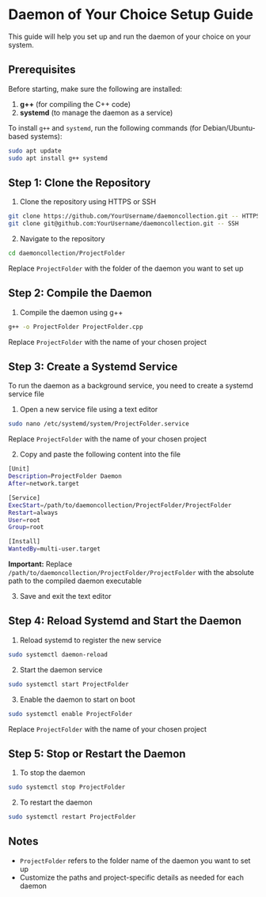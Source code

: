 # Daemon of Your Choice Setup Guide
This guide will help you set up and run the daemon of your choice on your system.

## Prerequisites

Before starting, make sure the following are installed:

1. **g++** (for compiling the C++ code)
2. **systemd** (to manage the daemon as a service)

To install `g++` and `systemd`, run the following commands (for Debian/Ubuntu-based systems):

```bash
sudo apt update
sudo apt install g++ systemd
```

## Step 1: Clone the Repository

1. Clone the repository using HTTPS or SSH

```bash
git clone https://github.com/YourUsername/daemoncollection.git -- HTTPS
git clone git@github.com:YourUsername/daemoncollection.git -- SSH
```
2. Navigate to the repository

```bash
cd daemoncollection/ProjectFolder
```

Replace `ProjectFolder` with the folder of the daemon you want to set up

## Step 2: Compile the Daemon

1. Compile the daemon using g++

```bash
g++ -o ProjectFolder ProjectFolder.cpp
```

Replace `ProjectFolder` with the name of your chosen project

## Step 3: Create a Systemd Service

To run the daemon as a background service, you need to create a systemd service file

1. Open a new service file using a text editor

```bash
sudo nano /etc/systemd/system/ProjectFolder.service
```

Replace `ProjectFolder` with the name of your chosen project

2. Copy and paste the following content into the file

```bash
[Unit]
Description=ProjectFolder Daemon
After=network.target

[Service]
ExecStart=/path/to/daemoncollection/ProjectFolder/ProjectFolder
Restart=always
User=root
Group=root

[Install]
WantedBy=multi-user.target
```

**Important:** Replace `/path/to/daemoncollection/ProjectFolder/ProjectFolder` with the absolute path to the compiled daemon executable

3. Save and exit the text editor

## Step 4: Reload Systemd and Start the Daemon

1. Reload systemd to register the new service

```bash
sudo systemctl daemon-reload
```

2. Start the daemon service

```bash
sudo systemctl start ProjectFolder
```

3. Enable the daemon to start on boot

```bash
sudo systemctl enable ProjectFolder
```

Replace `ProjectFolder` with the name of your chosen project

## Step 5: Stop or Restart the Daemon

1. To stop the daemon

```bash
sudo systemctl stop ProjectFolder
```

2. To restart the daemon

```bash
sudo systemctl restart ProjectFolder
```

## Notes
- `ProjectFolder` refers to the folder name of the daemon you want to set up
- Customize the paths and project-specific details as needed for each daemon
